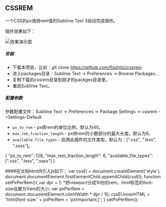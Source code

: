 CSSREM
-------------

一个CSS的px值转rem值的Sublime Text 3自动完成插件。

插件效果如下：

![效果演示图](cssrem.gif)

##### 安装

* 下载本项目，比如：git clone https://github.com/flashlizi/cssrem
* 进入packages目录：Sublime Text -> Preferences -> Browse Packages...
* 复制下载的cssrem目录到刚才的packges目录里。
* 重启Sublime Text。

##### 配置参数

参数配置文件：Sublime Text -> Preferences -> Package Settings -> cssrem ->Settings-Default
* `px_to_rem` - px转rem的单位比例，默认为40。
* `max_rem_fraction_length` - px转rem的小数部分的最大长度。默认为6。
* `available_file_types` - 启用此插件的文件类型。默认为：[".css", ".less", ".sass"]。

{
    "px_to_rem": 128,
    "max_rem_fraction_length": 6,
    "available_file_types": [".css", ".less", ".sass"]
}

####在文档html内引入js如下：
var cssEl = document.createElement('style');
document.documentElement.firstElementChild.appendChild(cssEl);
function setPxPerRem(){
	var dpr = 1;
	*把viewport分成10份的rem，html标签的font-size设置为1rem的大小;
	var pxPerRem = document.documentElement.clientWidth * dpr / 10;
	cssEl.innerHTML = 'html{font-size:' + pxPerRem + 'px!important;}';
}
setPxPerRem();

